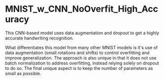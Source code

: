 # MNIST_w_CNN_NoOverfit_High_Accuracy
This CNN-based model uses data augmentation and dropout to get a highly accurate handwriting recognition.

What differentiates this model from many other MNIST models is it's use of data augmentation (small rotations and shifts) to control overfitting and improve generalization. The approach is also unique in that it does not use batch normalization to address overfitting, instead relying solely on dropout to do so. The final unique aspect is to keep the number of parameters as small as possible.
